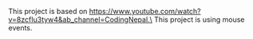 This project is based on https://www.youtube.com/watch?v=8zcfIu3tyw4&ab_channel=CodingNepal.\
This project is using mouse events.